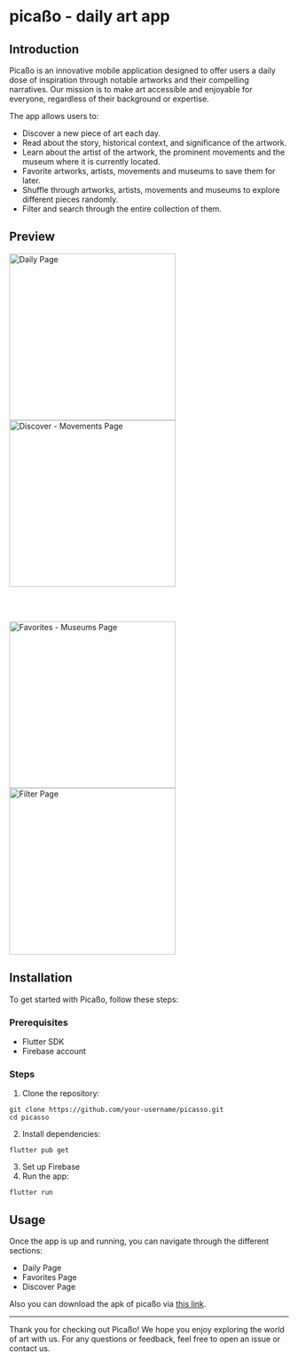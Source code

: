 # picaßo - daily art app

## Introduction

Picaßo is an innovative mobile application designed to offer users a daily dose of inspiration through notable artworks and their compelling narratives. Our mission is to make art accessible and enjoyable for everyone, regardless of their background or expertise.

The app allows users to:

* Discover a new piece of art each day.
* Read about the story, historical context, and significance of the artwork.
* Learn about the artist of the artwork, the prominent movements and the museum where it is currently located.
* Favorite artworks, artists, movements and museums to save them for later.
* Shuffle through artworks, artists, movements and museums to explore different pieces randomly.
* Filter and search through the entire collection of them.

## Preview

<img src="assets/daily.jpg" alt="Daily Page" width="300">
<img src="assets/discover_movement.jpg" alt="Discover - Movements Page" width="300">

<br><br>

<img src="assets/fav_museum.jpg" alt="Favorites - Museums Page" width="300">
<img src="assets/filter.jpg" alt="Filter Page" width="300">

## Installation

To get started with Picaßo, follow these steps:

### Prerequisites
* Flutter SDK
* Firebase account

### Steps
1. Clone the repository:

```
git clone https://github.com/your-username/picasso.git
cd picasso
```

2. Install dependencies:

```
flutter pub get
```

3. Set up Firebase
4. Run the app:

```
flutter run
```

## Usage
Once the app is up and running, you can navigate through the different sections:
  * Daily Page
  * Favorites Page
  * Discover Page

Also you can download the apk of picaßo via [this link](https://file.io/E4XmhYIByA1L).

---

Thank you for checking out Picaßo! We hope you enjoy exploring the world of art with us. For any questions or feedback, feel free to open an issue or contact us.
